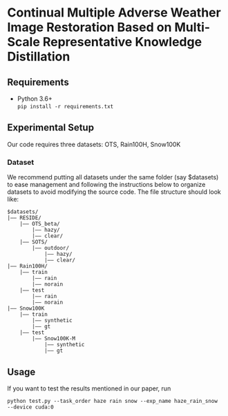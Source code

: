 # Continual Multiple Adverse Weather Image Restoration Based on Multi-Scale Representative Knowledge Distillation



## Requirements
- Python 3.6+  
```pip install -r requirements.txt```

## Experimental Setup
Our code requires three datasets: OTS, Rain100H, Snow100K
### Dataset
We recommend putting all datasets under the same folder (say $datasets) to ease management and following the instructions below to organize datasets to avoid modifying the source code. The file structure should look like:

```
$datasets/
|–– RESIDE/
    |–– OTS_beta/
        |–– hazy/
        |–– clear/
    |–– SOTS/
        |–– outdoor/
            |–– hazy/
            |–– clear/
|–– Rain100H/
    |–– train
        |–– rain
        |–– norain
    |–– test
        |–– rain
        |–– norain
|–– Snow100K
    |–– train
        |–– synthetic
        |–– gt
    |–– test
        |–– Snow100K-M
            |–– synthetic
            |–– gt
```



## Usage
If you want to test the results mentioned in our paper, run
```
python test.py --task_order haze rain snow --exp_name haze_rain_snow  --device cuda:0

```


